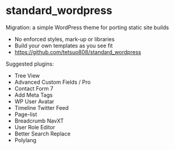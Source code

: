 standard_wordpress
==================

Migration: a simple WordPress theme for porting static site builds

* No enforced styles, mark-up or libraries
* Build your own templates as you see fit
* https://github.com/tetsuo808/standard_wordpress

Suggested plugins:

* Tree View
* Advanced Custom Fields / Pro
* Contact Form 7
* Add Meta Tags
* WP User Avatar
* Timeline Twitter Feed
* Page-list
* Breadcrumb NavXT
* User Role Editor
* Better Search Replace
* Polylang
